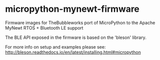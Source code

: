 # micropython-mynewt-firmware
Firmware images for TheBubbleworks port of MicroPython to the Apache MyNewt RTOS + Bluetooth LE support

The BLE API exposed in the firmware is based on the 'bleson' library.

For more info on setup and examples please see:  http://bleson.readthedocs.io/en/latest/installing.html#micropython
